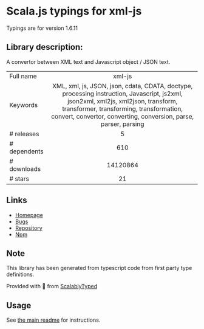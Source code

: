 
# Scala.js typings for xml-js

Typings are for version 1.6.11

## Library description:
A convertor between XML text and Javascript object / JSON text.

|                    |                 |
| ------------------ | :-------------: |
| Full name          | xml-js |
| Keywords           | XML, xml, js, JSON, json, cdata, CDATA, doctype, processing instruction, Javascript, js2xml, json2xml, xml2js, xml2json, transform, transformer, transforming, transformation, convert, convertor, converting, conversion, parse, parser, parsing |
| # releases         | 5 |
| # dependents       | 610 |
| # downloads        | 14120864 |
| # stars            | 21 |

## Links
- [Homepage](https://github.com/nashwaan/xml-js#readme)
- [Bugs](https://github.com/nashwaan/xml-js/issues)
- [Repository](https://github.com/nashwaan/xml-js)
- [Npm](https://www.npmjs.com/package/xml-js)
    


## Note
This library has been generated from typescript code from first party type definitions.

Provided with :purple_heart: from [ScalablyTyped](https://github.com/oyvindberg/ScalablyTyped)

## Usage
See [the main readme](../../readme.md) for instructions.


